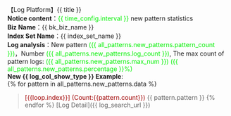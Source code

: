 【Log Platform】{{ title }}  
**Notice content**：<font color="info">{{ time_config.interval }}</font> new pattern statistics  
**Biz Name**：{{ bk_biz_name }}  
**Index Set Name**：{{ index_set_name }}  
**Log analysis**：New pattern <font color="info">({{ all_patterns.new_patterns.pattern_count }})</font>，Number <font color="info">({{ all_patterns.new_patterns.log_count }})</font>, The max count of pattern logs: <font color="info">({{ all_patterns.new_patterns.max_num }})</font> <font color="info">({{ all_patterns.new_patterns.percentage }}%)</font>   
**New {{ log_col_show_type }} Example**:  
{% for pattern in all_patterns.new_patterns.data %}
><font color="warning">[{{loop.index}}]</font> <font color="warning">(Count:{{pattern.count}})</font> {{ pattern.pattern }}
{% endfor %}
[Log Detail]({{ log_search_url }})  
